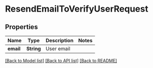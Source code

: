 # ResendEmailToVerifyUserRequest

## Properties
Name | Type | Description | Notes
------------ | ------------- | ------------- | -------------
**email** | **String** | User email | 

[[Back to Model list]](../README.md#documentation-for-models) [[Back to API list]](../README.md#documentation-for-api-endpoints) [[Back to README]](../README.md)


